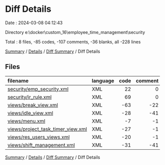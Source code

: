 # Diff Details

Date : 2024-03-08 04:12:43

Directory e:\\docker\\custom_16\\employee_time_management\\security

Total : 8 files,  -85 codes, -107 comments, -36 blanks, all -228 lines

[Summary](results.md) / [Details](details.md) / [Diff Summary](diff.md) / Diff Details

## Files
| filename | language | code | comment | blank | total |
| :--- | :--- | ---: | ---: | ---: | ---: |
| [security/emp_security.xml](/security/emp_security.xml) | XML | 22 | 0 | 8 | 30 |
| [security/ir_rule.xml](/security/ir_rule.xml) | XML | 69 | 0 | 13 | 82 |
| [views/break_view.xml](/views/break_view.xml) | XML | -63 | -22 | -18 | -103 |
| [views/idle_view.xml](/views/idle_view.xml) | XML | -28 | -41 | -14 | -83 |
| [views/menu.xml](/views/menu.xml) | XML | -7 | -1 | -3 | -11 |
| [views/project_task_timer_view.xml](/views/project_task_timer_view.xml) | XML | -27 | -1 | -6 | -34 |
| [views/res_users_views.xml](/views/res_users_views.xml) | XML | -20 | -1 | -1 | -22 |
| [views/shift_management.xml](/views/shift_management.xml) | XML | -31 | -41 | -15 | -87 |

[Summary](results.md) / [Details](details.md) / [Diff Summary](diff.md) / Diff Details